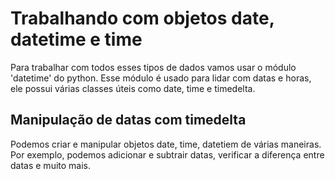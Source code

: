 # Trabalhando com objetos date, datetime e time

Para trabalhar com todos esses tipos de dados vamos usar o módulo 'datetime' do python.
Esse módulo é usado para lidar com datas e horas, ele possui várias classes úteis como date, time e timedelta.

## Manipulação de datas com timedelta
Podemos criar e manipular objetos date, time, datetiem de várias maneiras. Por exemplo, podemos adicionar e subtrair datas, verificar a diferença entre datas e muito mais.

